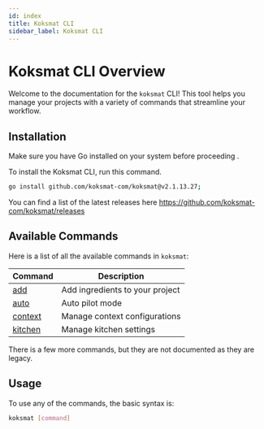 ```yaml
---
id: index
title: Koksmat CLI
sidebar_label: Koksmat CLI
---
```


# Koksmat CLI Overview

Welcome to the documentation for the `koksmat` CLI! This tool helps you manage your projects with a variety of commands that streamline your workflow.

## Installation

Make sure you have Go installed on your system before proceeding .

To install the Koksmat CLI, run this command.

```bash
go install github.com/koksmat-com/koksmat@v2.1.13.27;
```

You can find a list of the latest releases here https://github.com/koksmat-com/koksmat/releases

## Available Commands

Here is a list of all the available commands in `koksmat`:

| Command                        | Description                     |
| ------------------------------ | ------------------------------- |
| [add](commands/add.md)         | Add ingredients to your project |
| [auto](commands/auto/index.md) | Auto pilot mode                 |
| [context](commands/context.md) | Manage context configurations   |
| [kitchen](commands/kitchen.md) | Manage kitchen settings         |

There is a few more commands, but they are not documented as they are legacy.

## Usage

To use any of the commands, the basic syntax is:

```bash
koksmat [command]
```
